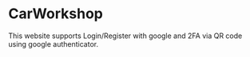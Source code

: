# CarWorkshop
This website supports Login/Register with google and 2FA via QR code using google authenticator.
